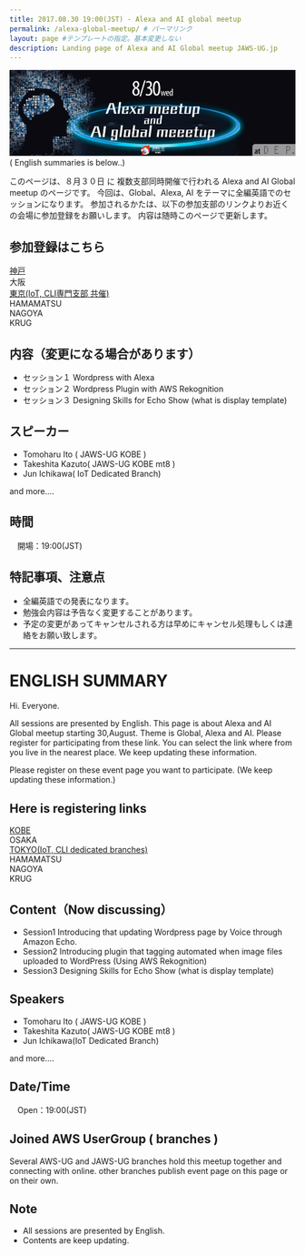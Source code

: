 ```yaml
---
title: 2017.08.30 19:00(JST) - Alexa and AI global meetup
permalink: /alexa-global-meetup/ # パーマリンク
layout: page #テンプレートの指定。基本変更しない
description: Landing page of Alexa and AI Global meetup JAWS-UG.jp
---
```


<img src="/assets/images/lp/alexa-ai-global-meetup.png">
( English summaries is below..)

このページは、８月３０日 に 複数支部同時開催で行われる Alexa and AI Global meetup のページです。
今回は、Global、Alexa, AI をテーマに全編英語でのセッションになります。
参加されるかたは、以下の参加支部のリンクよりお近くの会場に参加登録をお願いします。
内容は随時このページで更新します。

## 参加登録はこちら
[神戸](https://jaws-ug-kobe.doorkeeper.jp/events/62902) <br/>
大阪 <br/>
[東京(IoT, CLI専門支部 共催)](https://jawsug-cli.doorkeeper.jp/events/63079) <br/>
HAMAMATSU <br/>
NAGOYA <br/>
KRUG <br/>


## 内容（変更になる場合があります）
* セッション１   Wordpress with Alexa
* セッション２   Wordpress Plugin with AWS Rekognition
* セッション３   Designing Skills for Echo Show (what is display template)

## スピーカー
* Tomoharu Ito ( JAWS-UG KOBE )
* Takeshita Kazuto( JAWS-UG KOBE mt8 )
* Jun Ichikawa( IoT Dedicated Branch)

and more....

## 時間
　開場：19:00(JST)

## 特記事項、注意点
* 全編英語での発表になります。
* 勉強会内容は予告なく変更することがあります。
* 予定の変更があってキャンセルされる方は早めにキャンセル処理もしくは連絡をお願い致します。

----

# ENGLISH SUMMARY
Hi. Everyone.

All sessions are presented by English.
This page is about Alexa and AI Global meetup starting 30,August.
Theme is Global, Alexa and AI.
Please register for participating from these link. You can select the link where from you live in the nearest place.
We keep updating these information.

Please register on these event page you want to participate.
(We keep updating these information.) 

## Here is registering links
[KOBE](https://jaws-ug-kobe.doorkeeper.jp/events/62902) <br/>
OSAKA <br/>
[TOKYO(IoT, CLI dedicated branches)](https://jawsug-cli.doorkeeper.jp/events/63079) <br/>
HAMAMATSU <br/>
NAGOYA <br/>
KRUG <br/>

## Content（Now discussing）
* Session1   Introducing that updating Wordpress page by Voice through Amazon Echo.
* Session2   Introducing plugin that tagging automated when image files uploaded to WordPress
              (Using AWS Rekognition)
* Session3   Designing Skills for Echo Show (what is display template)


## Speakers
* Tomoharu Ito ( JAWS-UG KOBE )
* Takeshita Kazuto( JAWS-UG KOBE mt8 )
* Jun Ichikawa(IoT Dedicated Branch)

and more....

## Date/Time
　Open：19:00(JST)

## Joined AWS UserGroup ( branches )
Several AWS-UG and JAWS-UG branches hold this meetup together and connecting with online.
other branches publish event page on this page or on their own.

## Note
* All sessions are presented by English.
* Contents are keep updating.

